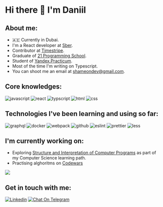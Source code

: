 # Hi there 👋 I'm Daniil

## About me:
- 🇦🇪 Currently in Dubai.
- I'm a React developer at [Sber](https://www.sberbank.com/ru).
- Contributor at [Timestripe](https://www.timestripe.com).
- Graduate of [21 Programming School](https://www.21-school.ru).
- Student of [Yandex.Practicum](https://practicum.yandex.ru/).
- Most of the time I'm writing on Typescript.
- You can shoot me an email at [shameondev@gmail.com](mailto:shameondev@gmail.com).

## Core knowledges:
![javascript](https://img.shields.io/badge/javascript%20-%23323330.svg?&style=for-the-badge&logo=javascript&logoColor=%23F7DF1E)
![react](https://img.shields.io/badge/react%20-%23323330.svg?&style=for-the-badge&logo=react&logoColor=%23F7DF1E)
![typscript](https://img.shields.io/badge/typescript%20-%23323330.svg?&style=for-the-badge&logo=typescript&logoColor=%23F7DF1E)
![html](https://img.shields.io/badge/html%20-%23323330.svg?&style=for-the-badge&logo=html5&logoColor=%23F7DF1E)
![css](https://img.shields.io/badge/css%20-%23323330.svg?&style=for-the-badge&logo=css3&logoColor=%23F7DF1E)

## Technologies I've been learning and using so far:
![graphql](https://img.shields.io/badge/graphql%20-%23323330.svg?&style=for-the-badge&logo=graphql&logoColor=%23F7DF1E)
![docker](https://img.shields.io/badge/docker%20-%23323330.svg?&style=for-the-badge&logo=docker&logoColor=%23F7DF1E)
![webpack](https://img.shields.io/badge/webpack%20-%23323330.svg?&style=for-the-badge&logo=webpack&logoColor=%23F7DF1E)
![github](https://img.shields.io/badge/github%20-%23323330.svg?&style=for-the-badge&logo=github&logoColor=%23F7DF1E)
![eslint](https://img.shields.io/badge/eslint%20-%23323330.svg?&style=for-the-badge&logo=eslint&logoColor=%23F7DF1E)
![prettier](https://img.shields.io/badge/prettier%20-%23323330.svg?&style=for-the-badge&logo=prettier&logoColor=%23F7DF1E)
![less](https://img.shields.io/badge/less%20-%23323330.svg?&style=for-the-badge&logo=less&logoColor=%23F7DF1E)

## I'm currently working on:
- Exploring [Structure and Interpretation of Computer Programs](https://mitpress.mit.edu/sites/default/files/sicp/full-text/book/book.html) as part of my Computer Science learning path.
- Practising alghoritms on [Codewars](https://www.codewars.com/users/shameondev)

<a href="https://www.codewars.com/users/shameondev"><img src="https://www.codewars.com/users/shameondev/badges/small"></a>

## Get in touch with me:
[![Linkedin](https://img.shields.io/badge/-LinkedIn-blue?style=flat&logo=Linkedin&logoColor=white&link=https://www.linkedin.com/in/daniil-fadeev-99103ba9)](https://www.linkedin.com/in/daniil-fadeev-99103ba9)
[![Chat On Telegram](https://img.shields.io/badge/Chat%20on-Telegram-brightgreen.svg)](https://t.me/defadeev)
